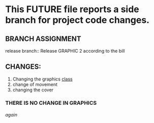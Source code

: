 # This FUTURE file reports a side branch for project code changes.

## BRANCH ASSIGNMENT
release branch::  Release GRAPHIC 2 according to the bill

## CHANGES:
1. Сhanging the graphics [class](QuantumCore/graphic/__init__.py)
2. change of movement
3. changing the cover

### THERE IS NO CHANGE IN GRAPHICS
###### again